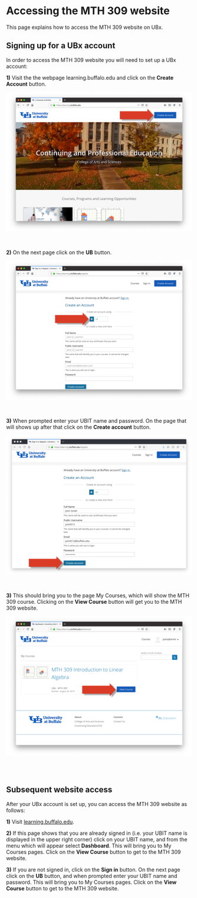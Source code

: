 # Accessing the MTH 309 website

This page explains how to access the MTH 309 website on UBx.


##  Signing up for a UBx account

In order to access the MTH 309 website you will need to set up a UBx account:

**1)** Visit the  the webpage <a http="https://learning.buffalo.edu"  target="\_blank">learning.buffalo.edu</a>
and click on the **Create Account** button.

![pic1](UBx_pics/UBx_instructions_001.png)

<br/>

**2)** On the next page click on the **UB** button.

![pic2](UBx_pics/UBx_instructions_002.png)


<br/>

**3)** When prompted enter your UBIT name and password. On the page that will
shows up after that click on the **Create account** button.

![pic2](UBx_pics/UBx_instructions_003.png)


<br/>

**3)** This should bring you to the page My Courses, which will show the MTH 309 course.
Clicking on the **View Course** button will get you to the MTH 309 website.   

![pic3](UBx_pics/UBx_instructions_004.png)


<br/>
<br/>

##  Subsequent website access

After your UBx account is set up, you can access the MTH 309 website as follows:

 **1)** Visit [learning.buffalo.edu](https://learning.buffalo.edu).

**2)** If this page shows that you are already signed in (i.e. your UBIT name is displayed
in the upper right corner) click on your UBIT name, and from the menu which will appear
select **Dashboard**. This will bring you to My Courses pages. Click on the **View Course**
button to get to the MTH 309 website.

**3)** If you are not signed in, click on the **Sign in** button. On the next page click on
the **UB** button, and when prompted enter your UBIT name and password. This will bring
you to My Courses pages. Click on the **View Course** button to get to the MTH 309 website.  
